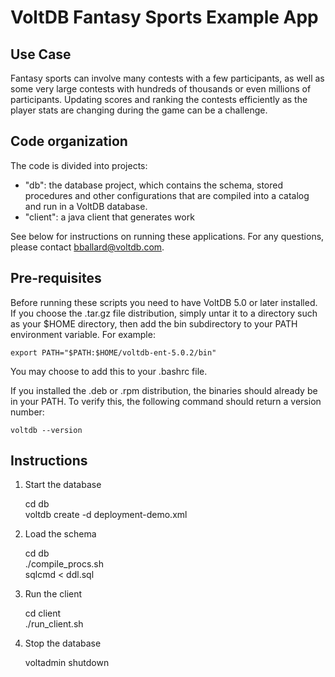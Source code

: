 # VoltDB Fantasy Sports Example App

Use Case
--------

Fantasy sports can involve many contests with a few participants, as well as some very large contests with hundreds of thousands or even millions of participants.  Updating scores and ranking the contests efficiently as the player stats are changing during the game can be a challenge.  





Code organization
-----------------
The code is divided into projects:

- "db": the database project, which contains the schema, stored procedures and other configurations that are compiled into a catalog and run in a VoltDB database.  
- "client": a java client that generates work

See below for instructions on running these applications.  For any questions, 
please contact bballard@voltdb.com.

Pre-requisites
--------------

Before running these scripts you need to have VoltDB 5.0 or later installed.  If you choose the .tar.gz file distribution, simply untar it to a directory such as your $HOME directory, then add the bin subdirectory to your PATH environment variable.  For example:

    export PATH="$PATH:$HOME/voltdb-ent-5.0.2/bin"

You may choose to add this to your .bashrc file.

If you installed the .deb or .rpm distribution, the binaries should already be in your PATH.  To verify this, the following command should return a version number:

    voltdb --version

Instructions
------------

1. Start the database 

    cd db  
    voltdb create -d deployment-demo.xml  

2. Load the schema

    cd db  
    ./compile_procs.sh  
    sqlcmd < ddl.sql  

3. Run the client

    cd client  
    ./run_client.sh  

    
4. Stop the database

    voltadmin shutdown  
   


